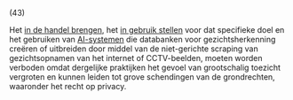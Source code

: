 (43)

Het [in de handel brengen](a3.md#^handel), het [in gebruik stellen](a3.md#^gebruik) voor dat specifieke doel en het gebruiken van [AI-systemen](a3.md#^ai-systeem) die databanken voor gezichtsherkenning creëren of uitbreiden door middel van de niet-gerichte scraping van gezichtsopnamen van het internet of CCTV-beelden, moeten worden verboden omdat dergelijke praktijken het gevoel van grootschalig toezicht vergroten en kunnen leiden tot grove schendingen van de grondrechten, waaronder het recht op privacy.
